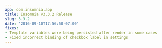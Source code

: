 ```yaml
---
app: com.insomnia.app
title: Insomnia v3.3.2 Release
slug: 3.3.2
date: '2016-09-10T17:56:50-07:00'
fixes:
- Template variables were being persisted after render in some cases
- Fixed incorrect binding of checkbox label in settings
---
```


